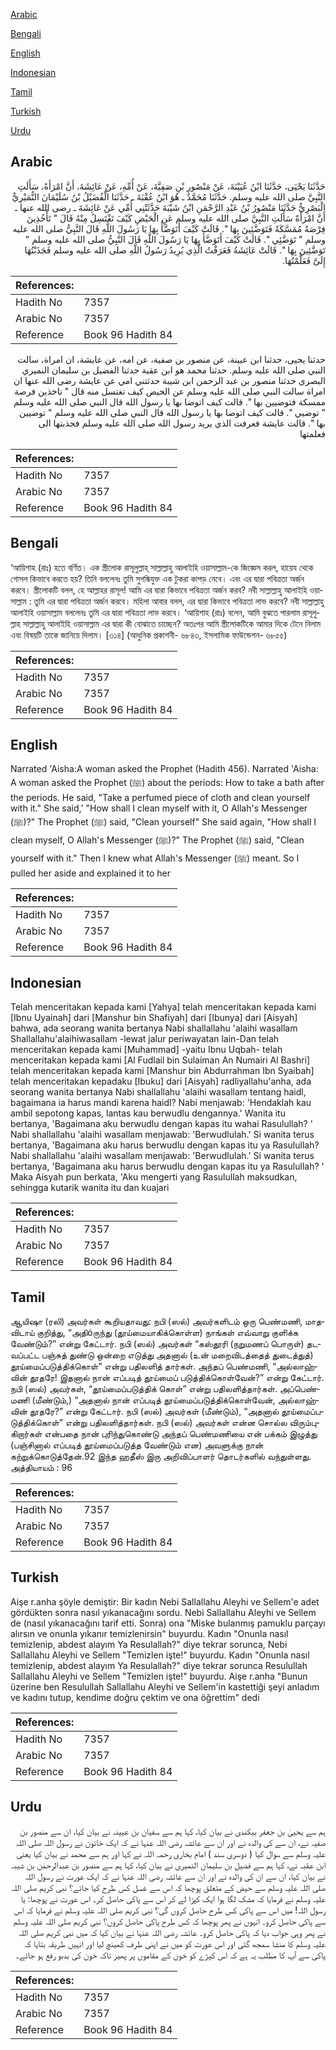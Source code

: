 [Arabic](#arabic)

[Bengali](#bengali)

[English](#english)

[Indonesian](#indonesian)

[Tamil](#tamil)

[Turkish](#turkish)

[Urdu](#urdu)

## Arabic


<div dir="rtl" lang="ar" style={{fontSize:'larger',backgroundColor:'#f8f9fa',padding:20}}>
حَدَّثَنَا يَحْيَى، حَدَّثَنَا ابْنُ عُيَيْنَةَ، عَنْ مَنْصُورِ بْنِ صَفِيَّةَ، عَنْ أُمِّهِ، عَنْ عَائِشَةَ، أَنَّ امْرَأَةً، سَأَلَتِ النَّبِيَّ صلى الله عليه وسلم‏.‏ حَدَّثَنَا مُحَمَّدٌ ـ هُوَ ابْنُ عُقْبَةَ ـ حَدَّثَنَا الْفُضَيْلُ بْنُ سُلَيْمَانَ النُّمَيْرِيُّ الْبَصْرِيُّ حَدَّثَنَا مَنْصُورُ بْنُ عَبْدِ الرَّحْمَنِ ابْنُ شَيْبَةَ حَدَّثَتْنِي أُمِّي عَنْ عَائِشَةَ ـ رضى الله عنها ـ أَنَّ امْرَأَةً سَأَلَتِ النَّبِيَّ صلى الله عليه وسلم عَنِ الْحَيْضِ كَيْفَ تَغْتَسِلُ مِنْهُ قَالَ ‏"‏ تَأْخُذِينَ فِرْصَةً مُمَسَّكَةً فَتَوَضَّئِينَ بِهَا ‏"‏‏.‏ قَالَتْ كَيْفَ أَتَوَضَّأُ بِهَا يَا رَسُولَ اللَّهِ قَالَ النَّبِيُّ صلى الله عليه وسلم ‏"‏ تَوَضَّئِي ‏"‏‏.‏ قَالَتْ كَيْفَ أَتَوَضَّأُ بِهَا يَا رَسُولَ اللَّهِ قَالَ النَّبِيُّ صلى الله عليه وسلم ‏"‏ تَوَضَّئِينَ بِهَا ‏"‏‏.‏ قَالَتْ عَائِشَةُ فَعَرَفْتُ الَّذِي يُرِيدُ رَسُولُ اللَّهِ صلى الله عليه وسلم فَجَذَبْتُهَا إِلَىَّ فَعَلَّمْتُهَا‏.‏
</div>
<div style={{backgroundColor:'#f8f9fa',padding:20, marginBottom: 10}}><table> <thead> <tr> <th>References:</th> <th></th> </tr> </thead> <tbody><tr><td>Hadith No</td><td>7357</td></tr><tr><td>Arabic No</td><td>7357</td></tr><tr><td>Reference</td><td>Book 96 Hadith 84</td></tr></tbody></table></div>


<div dir="rtl" lang="ar" style={{fontSize:'larger',backgroundColor:'#f8f9fa',padding:20}}>
حدثنا يحيى، حدثنا ابن عيينة، عن منصور بن صفية، عن امه، عن عايشة، ان امراة، سالت النبي صلى الله عليه وسلم. حدثنا محمد هو ابن عقبة حدثنا الفضيل بن سليمان النميري البصري حدثنا منصور بن عبد الرحمن ابن شيبة حدثتني امي عن عايشة رضى الله عنها ان امراة سالت النبي صلى الله عليه وسلم عن الحيض كيف تغتسل منه قال " تاخذين فرصة ممسكة فتوضيين بها ". قالت كيف اتوضا بها يا رسول الله قال النبي صلى الله عليه وسلم " توضيي ". قالت كيف اتوضا بها يا رسول الله قال النبي صلى الله عليه وسلم " توضيين بها ". قالت عايشة فعرفت الذي يريد رسول الله صلى الله عليه وسلم فجذبتها الى فعلمتها
</div>
<div style={{backgroundColor:'#f8f9fa',padding:20, marginBottom: 10}}><table> <thead> <tr> <th>References:</th> <th></th> </tr> </thead> <tbody><tr><td>Hadith No</td><td>7357</td></tr><tr><td>Arabic No</td><td>7357</td></tr><tr><td>Reference</td><td>Book 96 Hadith 84</td></tr></tbody></table></div>

## Bengali


<div dir="ltr" lang="bn" style={{fontSize:'larger',backgroundColor:'#f8f9fa',padding:20}}>
‘আয়িশাহ (রাঃ) হতে বর্ণিত। এক স্ত্রীলোক রাসূলুল্লাহ্ সাল্লাল্লাহু আলাইহি ওয়াসাল্লাম-কে জিজ্ঞেস করল, হায়েয থেকে গোসল কিভাবে করতে হয়? তিনি বললেনঃ তুমি সুগন্ধিযুক্ত এক টুকরা কাপড় নেবে। এবং এর দ্বারা পবিত্রতা অর্জন করবে। স্ত্রীলোকটি বলল, হে আল্লাহর রাসূল! আমি এর দ্বারা কিভাবে পবিত্রতা অর্জন করব? নবী সাল্লাল্লাহু আলাইহি ওয়াসাল্লাম : তুমি এর দ্বারা পবিত্রতা অর্জন করবে। মহিলা আবার বলল, এর দ্বারা কিভাবে পবিত্রতা লাভ করবে? নবী সাল্লাল্লাহু আলাইহি ওয়াসাল্লাম বললেনঃ তুমি এর দ্বারা পবিত্রতা লাভ করবে। ‘আয়িশাহ (রাঃ) বলেন, আমি বুঝতে পারলাম রাসূলুল্লাহ সাল্লাল্লাহু আলাইহি ওয়াসাল্লাম এর দ্বারা কী বোঝাতে চাচ্ছেন? অতঃপর আমি স্ত্রীলোকটিকে আমার দিকে টেনে নিলাম এবং বিষয়টি তাকে জানিয়ে দিলাম। [৩১৪] (আধুনিক প্রকাশনী- ৬৮৪৩, ইসলামিক ফাউন্ডেশন- ৬৮৫৫)
</div>
<div style={{backgroundColor:'#f8f9fa',padding:20, marginBottom: 10}}><table> <thead> <tr> <th>References:</th> <th></th> </tr> </thead> <tbody><tr><td>Hadith No</td><td>7357</td></tr><tr><td>Arabic No</td><td>7357</td></tr><tr><td>Reference</td><td>Book 96 Hadith 84</td></tr></tbody></table></div>

## English


<div dir="ltr" lang="en" style={{fontSize:'larger',backgroundColor:'#f8f9fa',padding:20}}>
Narrated 'Aisha:A woman asked the Prophet (Hadith 456). Narrated 'Aisha: A woman asked the Prophet (ﷺ) about the periods: How to take a bath after the periods. He said, "Take a perfumed piece of cloth and clean yourself with it." She said,' "How shall I clean myself with it, O Allah's Messenger (ﷺ)?" The Prophet (ﷺ) said, "Clean yourself" She said again, "How shall I clean myself, O Allah's Messenger (ﷺ)?" The Prophet (ﷺ) said, "Clean yourself with it." Then I knew what Allah's Messenger (ﷺ) meant. So I pulled her aside and explained it to her
</div>
<div style={{backgroundColor:'#f8f9fa',padding:20, marginBottom: 10}}><table> <thead> <tr> <th>References:</th> <th></th> </tr> </thead> <tbody><tr><td>Hadith No</td><td>7357</td></tr><tr><td>Arabic No</td><td>7357</td></tr><tr><td>Reference</td><td>Book 96 Hadith 84</td></tr></tbody></table></div>

## Indonesian


<div dir="ltr" lang="id" style={{fontSize:'larger',backgroundColor:'#f8f9fa',padding:20}}>
Telah menceritakan kepada kami [Yahya] telah menceritakan kepada kami [Ibnu Uyainah] dari [Manshur bin Shafiyah] dari [Ibunya] dari [Aisyah] bahwa, ada seorang wanita bertanya Nabi shallallahu 'alaihi wasallam Shallallahu'alaihiwasallam -lewat jalur periwayatan lain-Dan telah menceritakan kepada kami [Muhammad] -yaitu Ibnu Uqbah- telah menceritakan kepada kami [Al Fudlail bin Sulaiman An Numairi Al Bashri] telah menceritakan kepada kami [Manshur bin Abdurrahman Ibn Syaibah] telah menceritakan kepadaku [Ibuku] dari [Aisyah] radliyallahu'anha, ada seorang wanita bertanya Nabi shallallahu 'alaihi wasallam tentang haidl, bagaimana ia harus mandi karena haidl? Nabi menjawab: 'Hendaklah kau ambil sepotong kapas, lantas kau berwudlu dengannya.' Wanita itu bertanya, 'Bagaimana aku berwudlu dengan kapas itu wahai Rasulullah? ' Nabi shallallahu 'alaihi wasallam menjawab: 'Berwudlulah.' Si wanita terus bertanya, 'Bagaimana aku harus berwudlu dengan kapas itu ya Rasulullah? Nabi shallallahu 'alaihi wasallam menjawab: 'Berwudlulah.' Si wanita terus bertanya, 'Bagaimana aku harus berwudlu dengan kapas itu ya Rasulullah? ' Maka Aisyah pun berkata, 'Aku mengerti yang Rasulullah maksudkan, sehingga kutarik wanita itu dan kuajari
</div>
<div style={{backgroundColor:'#f8f9fa',padding:20, marginBottom: 10}}><table> <thead> <tr> <th>References:</th> <th></th> </tr> </thead> <tbody><tr><td>Hadith No</td><td>7357</td></tr><tr><td>Arabic No</td><td>7357</td></tr><tr><td>Reference</td><td>Book 96 Hadith 84</td></tr></tbody></table></div>

## Tamil


<div dir="ltr" lang="ta" style={{fontSize:'larger',backgroundColor:'#f8f9fa',padding:20}}>
ஆயிஷா (ரலி) அவர்கள் கூறியதாவது: நபி (ஸல்) அவர்களிடம் ஒரு பெண்மணி, மாதவிடாய் குறித்து, “அதிóருந்து (தூய்மையாகிக்கொள்ள) நாங்கள் எவ்வாறு குளிக்க வேண்டும்?” என்று கேட்டார். நபி (ஸல்) அவர்கள் “கஸ்தூரி (நறுமணப் பொருள்) தடவப்பட்ட பஞ்சுத் துண்டு ஒன்றை எடுத்து அதனால் (உன் மறைவிடத்தைத் துடைத்துத்) தூய்மைப்படுத்திக்கொள்” என்று பதிலளித் தார்கள். அந்தப் பெண்மணி, “அல்லாஹ்வின் தூதரே! இதனால் நான் எப்படித் தூய்மைப் படுத்திக்கொள்வேன்?” என்று கேட்டார். நபி (ஸல்) அவர்கள், “தூய்மைப்படுத்திக் கொள்” என்று பதிலளித்தார்கள். அப்பெண்மணி (மீண்டும்,) “அதனால் நான் எப்படித் தூய்மைப்படுத்திக்கொள்வேன், அல்லாஹ்வின் தூதரே?” என்று கேட்டார். நபி (ஸல்) அவர்கள் (மீண்டும்), “அதனால் தூய்மைப்படுத்திக்கொள்” என்று பதிலளித்தார்கள். நபி (ஸல்) அவர்கள் என்ன சொல்ல விரும்புகிறார்கள் என்பதை நான் புரிந்துகொண்டு அந்தப் பெண்மணியை என் பக்கம் இழுத்து (பஞ்சினால் எப்படித் தூய்மைப்படுத்த வேண்டும் என) அவளுக்கு நான் கற்றுக்கொடுத்தேன்.92 இந்த ஹதீஸ் இரு அறிவிப்பாளர் தொடர்களில் வந்துள்ளது. அத்தியாயம் : 96
</div>
<div style={{backgroundColor:'#f8f9fa',padding:20, marginBottom: 10}}><table> <thead> <tr> <th>References:</th> <th></th> </tr> </thead> <tbody><tr><td>Hadith No</td><td>7357</td></tr><tr><td>Arabic No</td><td>7357</td></tr><tr><td>Reference</td><td>Book 96 Hadith 84</td></tr></tbody></table></div>

## Turkish


<div dir="ltr" lang="tr" style={{fontSize:'larger',backgroundColor:'#f8f9fa',padding:20}}>
Aişe r.anha şöyle demiştir: Bir kadın Nebi Sallallahu Aleyhi ve Sellem'e adet gördükten sonra nasıl yıkanacağını sordu. Nebi Sallallahu Aleyhi ve Sellem de (nasıl yıkanacağını tarif etti. Sonra) ona "Miske bulanmış pamuklu parçayı alırsın ve onunla yıkanır temizlenirsin" buyurdu. Kadın "Onunla nasıl temizlenip, abdest alayım Ya Resulallah?" diye tekrar sorunca, Nebi Sallallahu Aleyhi ve Sellem "Temizlen işte!" buyurdu. Kadın "Onunla nasıl temizlenip, abdest alayım Ya Resulallah?" diye tekrar sorunca Resulullah Sallallahu Aleyhi ve Sellem "Temizlen işte!" buyurdu. Aişe r.anha "Bunun üzerine ben Resulullah Sallallahu Aleyhi ve Sellem'in kastettiği şeyi anladım ve kadını tutup, kendime doğru çektim ve ona öğrettim" dedi
</div>
<div style={{backgroundColor:'#f8f9fa',padding:20, marginBottom: 10}}><table> <thead> <tr> <th>References:</th> <th></th> </tr> </thead> <tbody><tr><td>Hadith No</td><td>7357</td></tr><tr><td>Arabic No</td><td>7357</td></tr><tr><td>Reference</td><td>Book 96 Hadith 84</td></tr></tbody></table></div>

## Urdu


<div dir="rtl" lang="ur" style={{fontSize:'larger',backgroundColor:'#f8f9fa',padding:20}}>
ہم سے یحییٰ بن جعفر بیکندی نے بیان کیا، کہا ہم سے سفیان بن عیینہ نے بیان کیا، ان سے منصور بن صفیہ نے، ان سے کی والدہ نے اور ان سے عائشہ رضی اللہ عنہا نے کہ ایک خاتون نے رسول اللہ صلی اللہ علیہ وسلم سے سوال کیا ( دوسری سند ) امام بخاری رحمہ اللہ نے کہا اور ہم سے محمد نے بیان کیا یعنی ابن عقبہ نے، کہا ہم سے فضیل بن سلیمان النمیری نے بیان کیا، کہا ہم سے منصور بن عبدالرحمٰن بن شیبہ نے بیان کیا، ان سے ان کی والدہ نے اور ان سے عائشہ رضی اللہ عنہا نے کہ ایک عورت نے رسول اللہ صلی اللہ علیہ وسلم سے حیض کے متعلق پوچھا کہ اس سے غسل کس طرح کیا جائے؟ نبی کریم صلی اللہ علیہ وسلم نے فرمایا کہ مشک لگا ہوا ایک کپڑا لے کر اس سے پاکی حاصل کر۔ اس عورت نے پوچھا: یا رسول اللہ! میں اس سے پاکی کس طرح حاصل کروں گی؟ نبی کریم صلی اللہ علیہ وسلم نے فرمایا کہ اس سے پاکی حاصل کرو۔ انہوں نے پھر پوچھا کہ کس طرح پاکی حاصل کروں؟ نبی کریم صلی اللہ علیہ وسلم نے پھر وہی جواب دیا کہ پاکی حاصل کرو۔ عائشہ رضی اللہ عنہا نے بیان کیا کہ میں نبی کریم صلی اللہ علیہ وسلم کا منشا سمجھ گئی اور اس عورت کو میں نے اپنی طرف کھینچ لیا اور انہیں طریقہ بتایا کہ پاکی سے آپ کا مطلب یہ ہے کہ اس کپڑے کو خون کے مقاموں پر پھیر تاکہ خون کی بدبو رفع ہو جائے۔
</div>
<div style={{backgroundColor:'#f8f9fa',padding:20, marginBottom: 10}}><table> <thead> <tr> <th>References:</th> <th></th> </tr> </thead> <tbody><tr><td>Hadith No</td><td>7357</td></tr><tr><td>Arabic No</td><td>7357</td></tr><tr><td>Reference</td><td>Book 96 Hadith 84</td></tr></tbody></table></div>